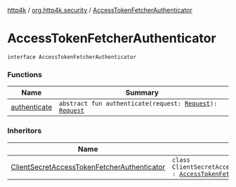 [http4k](../../index.md) / [org.http4k.security](../index.md) / [AccessTokenFetcherAuthenticator](./index.md)

# AccessTokenFetcherAuthenticator

`interface AccessTokenFetcherAuthenticator`

### Functions

| Name | Summary |
|---|---|
| [authenticate](authenticate.md) | `abstract fun authenticate(request: `[`Request`](../../org.http4k.core/-request/index.md)`): `[`Request`](../../org.http4k.core/-request/index.md) |

### Inheritors

| Name | Summary |
|---|---|
| [ClientSecretAccessTokenFetcherAuthenticator](../-client-secret-access-token-fetcher-authenticator/index.md) | `class ClientSecretAccessTokenFetcherAuthenticator : `[`AccessTokenFetcherAuthenticator`](./index.md) |
